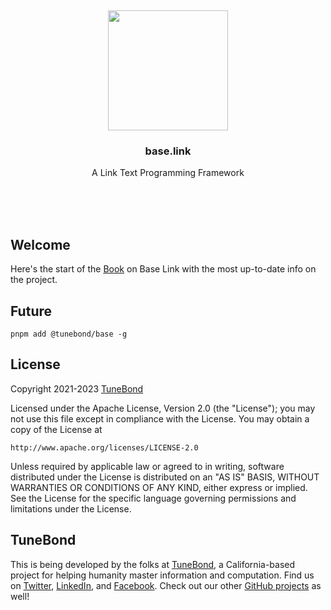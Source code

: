 <br/>
<br/>
<br/>
<br/>
<br/>
<br/>
<br/>

<p align='center'>
  <img src='https://github.com/tunebond/base.link/blob/make/view/base.svg?raw=true' height='192'>
</p>

<h3 align='center'>base.link</h3>
<p align='center'>
  A Link Text Programming Framework
</p>

<br/>
<br/>
<br/>

## Welcome

Here's the start of the [Book](note/readme.md) on Base Link with the
most up-to-date info on the project.

## Future

```
pnpm add @tunebond/base -g
```

## License

Copyright 2021-2023 <a href='https://tune.bond'>TuneBond</a>

Licensed under the Apache License, Version 2.0 (the "License"); you may
not use this file except in compliance with the License. You may obtain
a copy of the License at

    http://www.apache.org/licenses/LICENSE-2.0

Unless required by applicable law or agreed to in writing, software
distributed under the License is distributed on an "AS IS" BASIS,
WITHOUT WARRANTIES OR CONDITIONS OF ANY KIND, either express or implied.
See the License for the specific language governing permissions and
limitations under the License.

## TuneBond

This is being developed by the folks at [TuneBond](https://tune.bond), a
California-based project for helping humanity master information and
computation. Find us on [Twitter](https://twitter.com/tunebond),
[LinkedIn](https://www.linkedin.com/company/tunebond), and
[Facebook](https://www.facebook.com/tunebond). Check out our other
[GitHub projects](https://github.com/tunebond) as well!
